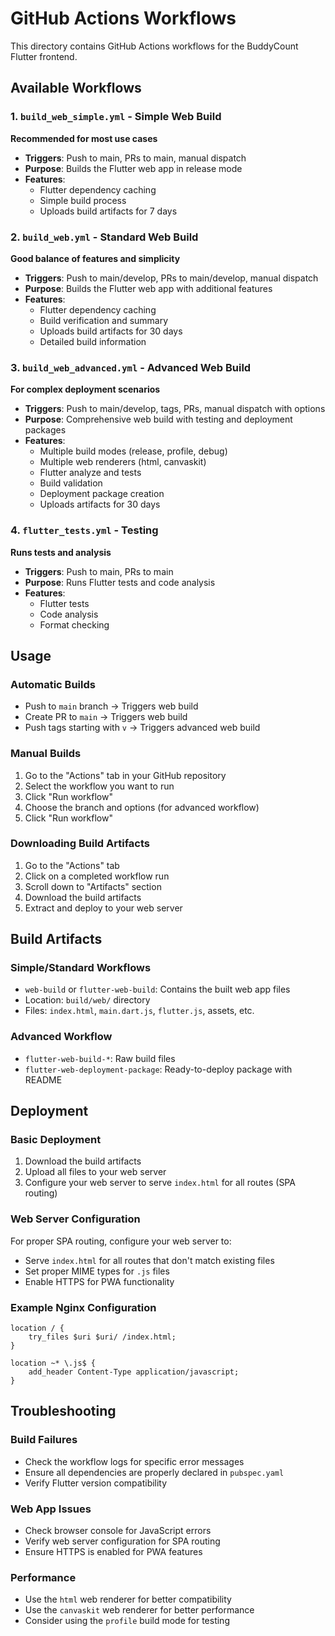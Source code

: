 # GitHub Actions Workflows

This directory contains GitHub Actions workflows for the BuddyCount Flutter frontend.

## Available Workflows

### 1. `build_web_simple.yml` - Simple Web Build
**Recommended for most use cases**

- **Triggers**: Push to main, PRs to main, manual dispatch
- **Purpose**: Builds the Flutter web app in release mode
- **Features**:
  - Flutter dependency caching
  - Simple build process
  - Uploads build artifacts for 7 days

### 2. `build_web.yml` - Standard Web Build
**Good balance of features and simplicity**

- **Triggers**: Push to main/develop, PRs to main/develop, manual dispatch
- **Purpose**: Builds the Flutter web app with additional features
- **Features**:
  - Flutter dependency caching
  - Build verification and summary
  - Uploads build artifacts for 30 days
  - Detailed build information

### 3. `build_web_advanced.yml` - Advanced Web Build
**For complex deployment scenarios**

- **Triggers**: Push to main/develop, tags, PRs, manual dispatch with options
- **Purpose**: Comprehensive web build with testing and deployment packages
- **Features**:
  - Multiple build modes (release, profile, debug)
  - Multiple web renderers (html, canvaskit)
  - Flutter analyze and tests
  - Build validation
  - Deployment package creation
  - Uploads artifacts for 30 days

### 4. `flutter_tests.yml` - Testing
**Runs tests and analysis**

- **Triggers**: Push to main, PRs to main
- **Purpose**: Runs Flutter tests and code analysis
- **Features**:
  - Flutter tests
  - Code analysis
  - Format checking

## Usage

### Automatic Builds
- Push to `main` branch → Triggers web build
- Create PR to `main` → Triggers web build
- Push tags starting with `v` → Triggers advanced web build

### Manual Builds
1. Go to the "Actions" tab in your GitHub repository
2. Select the workflow you want to run
3. Click "Run workflow"
4. Choose the branch and options (for advanced workflow)
5. Click "Run workflow"

### Downloading Build Artifacts
1. Go to the "Actions" tab
2. Click on a completed workflow run
3. Scroll down to "Artifacts" section
4. Download the build artifacts
5. Extract and deploy to your web server

## Build Artifacts

### Simple/Standard Workflows
- `web-build` or `flutter-web-build`: Contains the built web app files
- Location: `build/web/` directory
- Files: `index.html`, `main.dart.js`, `flutter.js`, assets, etc.

### Advanced Workflow
- `flutter-web-build-*`: Raw build files
- `flutter-web-deployment-package`: Ready-to-deploy package with README

## Deployment

### Basic Deployment
1. Download the build artifacts
2. Upload all files to your web server
3. Configure your web server to serve `index.html` for all routes (SPA routing)

### Web Server Configuration
For proper SPA routing, configure your web server to:
- Serve `index.html` for all routes that don't match existing files
- Set proper MIME types for `.js` files
- Enable HTTPS for PWA functionality

### Example Nginx Configuration
```nginx
location / {
    try_files $uri $uri/ /index.html;
}

location ~* \.js$ {
    add_header Content-Type application/javascript;
}
```

## Troubleshooting

### Build Failures
- Check the workflow logs for specific error messages
- Ensure all dependencies are properly declared in `pubspec.yaml`
- Verify Flutter version compatibility

### Web App Issues
- Check browser console for JavaScript errors
- Verify web server configuration for SPA routing
- Ensure HTTPS is enabled for PWA features

### Performance
- Use the `html` web renderer for better compatibility
- Use the `canvaskit` web renderer for better performance
- Consider using the `profile` build mode for testing
